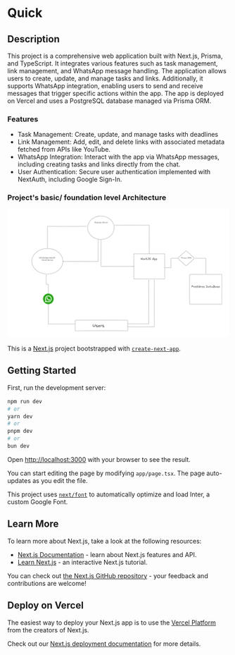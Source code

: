 # Quick

## Description

This project is a comprehensive web application built with Next.js, Prisma, and TypeScript. It integrates various features such as task management, link management, and WhatsApp message handling. The application allows users to create, update, and manage tasks and links. Additionally, it supports WhatsApp integration, enabling users to send and receive messages that trigger specific actions within the app. The app is deployed on Vercel and uses a PostgreSQL database managed via Prisma ORM.

### Features

- Task Management: Create, update, and manage tasks with deadlines
- Link Management: Add, edit, and delete links with associated metadata fetched from APIs like YouTube.
- WhatsApp Integration: Interact with the app via WhatsApp messages, including creating tasks and links directly from the chat.
- User Authentication: Secure user authentication implemented with NextAuth, including Google Sign-In.

### Project's basic/ foundation level Architecture

![arch](./public/assets/projArch.png)

This is a [Next.js](https://nextjs.org/) project bootstrapped with [`create-next-app`](https://githubcom/vercel/next.js/tree/canary/packages/create-next-app).

## Getting Started

First, run the development server:

```bash
npm run dev
# or
yarn dev
# or
pnpm dev
# or
bun dev
```

Open [http://localhost:3000](http://localhost:3000) with your browser to see the result.

You can start editing the page by modifying `app/page.tsx`. The page auto-updates as you edit the file.

This project uses [`next/font`](https://nextjs.org/docs/basic-features/font-optimization) to automatically optimize and load Inter, a custom Google Font.

## Learn More

To learn more about Next.js, take a look at the following resources:

- [Next.js Documentation](https://nextjs.org/docs) - learn about Next.js features and API.
- [Learn Next.js](https://nextjs.org/learn) - an interactive Next.js tutorial.

You can check out [the Next.js GitHub repository](https://github.com/vercel/next.js/) - your feedback and contributions are welcome!

## Deploy on Vercel

The easiest way to deploy your Next.js app is to use the [Vercel Platform](https://vercel.com/new?utm_medium=default-template&filter=next.js&utm_source=create-next-app&utm_campaign=create-next-app-readme) from the creators of Next.js.

Check out our [Next.js deployment documentation](https://nextjs.org/docs/deployment) for more details.
